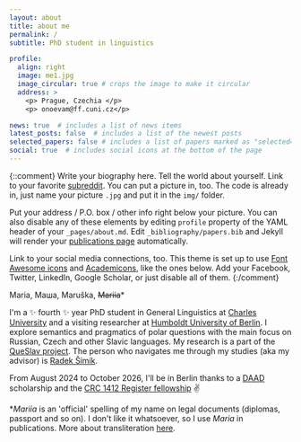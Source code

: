 ```yaml
---
layout: about
title: about me
permalink: /
subtitle: PhD student in linguistics

profile:
  align: right
  image: me1.jpg
  image_circular: true # crops the image to make it circular
  address: >
    <p> Prague, Czechia </p>
    <p> onoevam@ff.cuni.cz</p>

news: true  # includes a list of news items
latest_posts: false  # includes a list of the newest posts
selected_papers: false # includes a list of papers marked as "selected={true}"
social: true  # includes social icons at the bottom of the page
---
```

{::comment} 
Write your biography here. Tell the world about yourself. Link to your favorite [subreddit](http://reddit.com). You can put a picture in, too. The code is already in, just name your picture `.jpg` and put it in the `img/` folder.

Put your address / P.O. box / other info right below your picture. You can also disable any of these elements by editing `profile` property of the YAML header of your `_pages/about.md`. Edit `_bibliography/papers.bib` and Jekyll will render your [publications page](/al-folio/publications/) automatically.

Link to your social media connections, too. This theme is set up to use [Font Awesome icons](http://fortawesome.github.io/Font-Awesome/) and [Academicons](https://jpswalsh.github.io/academicons/), like the ones below. Add your Facebook, Twitter, LinkedIn, Google Scholar, or just disable all of them.
{:/comment} 

Maria, Маша, Maruška, ~~Mariia~~\*

I'm a :sparkles: fourth :sparkles: year PhD student in General Linguistics at <a href='https://ling.ff.cuni.cz/en/'>Charles University</a> and a visiting researcher at <a href='https://www.slawistik.hu-berlin.de/en/home'>Humboldt University of Berlin</a>. I explore semantics and pragmatics of polar questions with the main focus on Russian, Czech and other Slavic languages. My research is a part of the [QueSlav project](https://www.radeksimik.eu/minilab.html). The person who navigates me through my studies (aka my advisor) is [Radek Šimík](https://www.radeksimik.eu/personalia.html).     

From August 2024 to October 2026, I'll be in Berlin thanks to a [DAAD](https://www.daad.de/en/) scholarship and the [CRC 1412 Register fellowship](https://sfb1412.hu-berlin.de/) :v:

\**Mariia* is an 'official' spelling of my name on legal documents (diplomas, passport and so on). I don't like it whatsoever, so I use *Maria* in publications. More about transliteration [here](https://en.wikipedia.org/wiki/Romanization_of_Russian#Transliteration_of_names_on_Russian_passports). 


